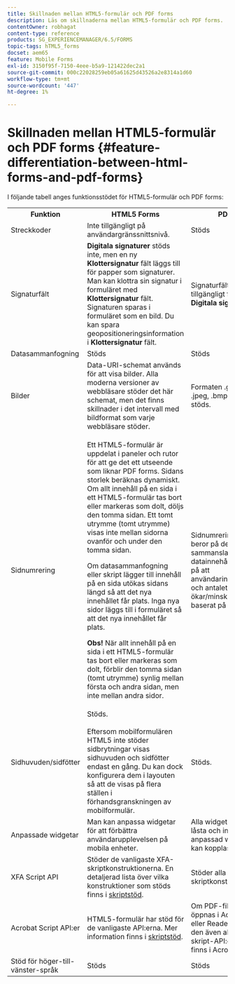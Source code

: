 ```yaml
---
title: Skillnaden mellan HTML5-formulär och PDF forms
description: Läs om skillnaderna mellan HTML5-formulär och PDF forms.
contentOwner: robhagat
content-type: reference
products: SG_EXPERIENCEMANAGER/6.5/FORMS
topic-tags: hTML5_forms
docset: aem65
feature: Mobile Forms
exl-id: 3150f95f-7150-4eee-b5a9-121422dec2a1
source-git-commit: 000c22028259eb05a61625d43526a2e8314a1d60
workflow-type: tm+mt
source-wordcount: '447'
ht-degree: 1%

---
```


# Skillnaden mellan HTML5-formulär och PDF forms {#feature-differentiation-between-html-forms-and-pdf-forms}

I följande tabell anges funktionsstödet för HTML5-formulär och PDF forms:

<table>
 <tbody>
  <tr>
   <th>Funktion</th>
   <th>HTML5 Forms</th>
   <th>PDF</th>
  </tr>
  <tr>
   <td>Streckkoder<br /> </td>
   <td>Inte tillgängligt på användargränssnittsnivå. </td>
   <td>Stöds</td>
  </tr>
  <tr>
   <td>Signaturfält<br /> </td>
   <td><strong>Digitala signaturer</strong> stöds inte, men en ny <strong>Klottersignatur</strong> fält läggs till för papper som signaturer. Man kan klottra sin signatur i formuläret med <strong>Klottersignatur</strong> fält. Signaturen sparas i formuläret som en bild. Du kan spara geopositioneringsinformation i <strong>Klottersignatur</strong> fält.</td>
   <td>Signaturfält är tillgängligt för <strong>Digitala signaturer</strong>.</td>
  </tr>
  <tr>
   <td>Datasammanfogning</td>
   <td>Stöds</td>
   <td>Stöds</td>
  </tr>
  <tr>
   <td>Bilder</td>
   <td>Data-URI-schemat används för att visa bilder. Alla moderna versioner av webbläsare stöder det här schemat, men det finns skillnader i det intervall med bildformat som varje webbläsare stöder.<br /> </td>
   <td>Formaten .gif, .png, .jpeg, .bmp och .tiff stöds.</td>
  </tr>
  <tr>
   <td>Sidnumrering<br /> </td>
   <td><p>Ett HTML5-formulär är uppdelat i paneler och rutor för att ge det ett utseende som liknar PDF forms. Sidans storlek beräknas dynamiskt. Om allt innehåll på en sida i ett HTML5-formulär tas bort eller markeras som dolt, döljs den tomma sidan. Ett tomt utrymme (tomt utrymme) visas inte mellan sidorna ovanför och under den tomma sidan.</p> <p>Om datasammanfogning eller skript lägger till innehåll på en sida utökas sidans längd så att det nya innehållet får plats. Inga nya sidor läggs till i formuläret så att det nya innehållet får plats. </p> <p><strong>Obs!</strong> När allt innehåll på en sida i ett HTML5-formulär tas bort eller markeras som dolt, förblir den tomma sidan (tomt utrymme) synlig mellan första och andra sidan, men inte mellan andra sidor.</p> </td>
   <td>Sidnumrering i PDF beror på det sammanslagna datainnehållet eller på att användarinnehållet och antalet sidor ökar/minskar baserat på det.</td>
  </tr>
  <tr>
   <td>Sidhuvuden/sidfötter </td>
   <td>Stöds. <br /> <br /> Eftersom mobilformulären HTML5 inte stöder sidbrytningar visas sidhuvuden och sidfötter endast en gång. Du kan dock konfigurera dem i layouten så att de visas på flera ställen i förhandsgranskningen av mobilformulär.<br /> </td>
   <td>Stöds.</td>
  </tr>
  <tr>
   <td>Anpassade widgetar</td>
   <td>Man kan anpassa widgetar för att förbättra användarupplevelsen på mobila enheter.<br /> </td>
   <td>Alla widgetar är låsta och ingen anpassad widget kan kopplas.<br /> </td>
  </tr>
  <tr>
   <td>XFA Script API</td>
   <td>Stöder de vanligaste XFA-skriptkonstruktionerna. En detaljerad lista över vilka konstruktioner som stöds finns i <a href="/help/forms/using/scripting-support.md">skriptstöd</a>.</td>
   <td>Stöder alla XFA-skriptkonstruktioner.</td>
  </tr>
  <tr>
   <td>Acrobat Script API:er </td>
   <td>HTML5-formulär har stöd för de vanligaste API:erna. Mer information finns i <a href="/help/forms/using/scripting-support.md">skriptstöd</a>.</td>
   <td>Om PDF-filen öppnas i Acrobat eller Reader stöder den även alla skript-API:er som finns i Acrobat.</td>
  </tr>
  <tr>
   <td>Stöd för höger-till-vänster-språk </td>
   <td>Stöds</td>
   <td>Stöds</td>
  </tr>
 </tbody>
</table>

<!--Follow the best practices to enable a form template for HTML5 renditions and ensure that the behavior and appearance of HTML5 forms and XFA-based PDF is consistent. For detailed list of best practices, see [Best practices to design an HTML5 form.](/help/forms/using/best-practices-design-html5-forms.md)-->
